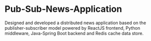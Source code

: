 # Pub-Sub-News-Application
Designed and developed a distributed news application based on the publisher-subscriber model powered by ReactJS frontend, Python middleware, Java-Spring Boot backend and Redis cache data store.
